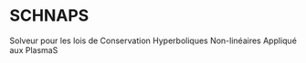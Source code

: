 SCHNAPS
=======

Solveur pour les lois de Conservation Hyperboliques Non-linéaires Appliqué aux PlasmaS

